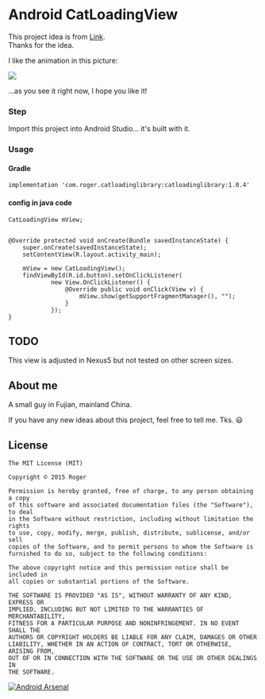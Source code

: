 # Android CatLoadingView

This project idea is from [Link](http://mp.weixin.qq.com/s?__biz=MjM5MDMxOTE5NA==&mid=402703079&idx=2&sn=2fcc6746a866dcc003c68ead9b68e595&scene=2&srcid=0302A7p723KK8E5gSzLKb2ZL&from=timeline&isappinstalled=0#wechat_redirect).<br>
Thanks for the idea.<br>

I like the animation in this picture:<br>

![](http://ww4.sinaimg.cn/mw690/a695acdejw1f2hbmfxzk5g208u0a2ass.gif)

...as you see it right now, I hope you like it!

### Step

Import this project into Android Studio... it's built with it.

###  Usage

#### Gradle

```
implementation 'com.roger.catloadinglibrary:catloadinglibrary:1.0.4'
```

####  config in java code

    CatLoadingView mView;


    @Override protected void onCreate(Bundle savedInstanceState) {
        super.onCreate(savedInstanceState);
        setContentView(R.layout.activity_main);
        
        mView = new CatLoadingView();
        findViewById(R.id.button).setOnClickListener(
                new View.OnClickListener() {
                    @Override public void onClick(View v) {
                        mView.show(getSupportFragmentManager(), "");
                    }
                });
    }

## TODO

This view is adjusted in Nexus5 but not tested on other screen sizes.

## About me

A small guy in Fujian, mainland China.

If you have any new ideas about this project, feel free to tell me. Tks. :smiley:


## License

	The MIT License (MIT)

	Copyright © 2015 Roger

	Permission is hereby granted, free of charge, to any person obtaining a copy
	of this software and associated documentation files (the "Software"), to deal
	in the Software without restriction, including without limitation the rights
	to use, copy, modify, merge, publish, distribute, sublicense, and/or sell
	copies of the Software, and to permit persons to whom the Software is
	furnished to do so, subject to the following conditions:

	The above copyright notice and this permission notice shall be included in
	all copies or substantial portions of the Software.

	THE SOFTWARE IS PROVIDED "AS IS", WITHOUT WARRANTY OF ANY KIND, EXPRESS OR
	IMPLIED, INCLUDING BUT NOT LIMITED TO THE WARRANTIES OF MERCHANTABILITY,
	FITNESS FOR A PARTICULAR PURPOSE AND NONINFRINGEMENT. IN NO EVENT SHALL THE
	AUTHORS OR COPYRIGHT HOLDERS BE LIABLE FOR ANY CLAIM, DAMAGES OR OTHER
	LIABILITY, WHETHER IN AN ACTION OF CONTRACT, TORT OR OTHERWISE, ARISING FROM,
	OUT OF OR IN CONNECTION WITH THE SOFTWARE OR THE USE OR OTHER DEALINGS IN
	THE SOFTWARE.

[![Android Arsenal](https://img.shields.io/badge/Android%20Arsenal-CatLoadingView-green.svg?style=true)](https://android-arsenal.com/details/1/3369)
